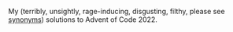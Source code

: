 My (terribly, unsightly, rage-inducing, disgusting, filthy, please see [synonyms](https://www.thesaurus.com/browse/disgusting)) solutions to Advent of Code 2022.